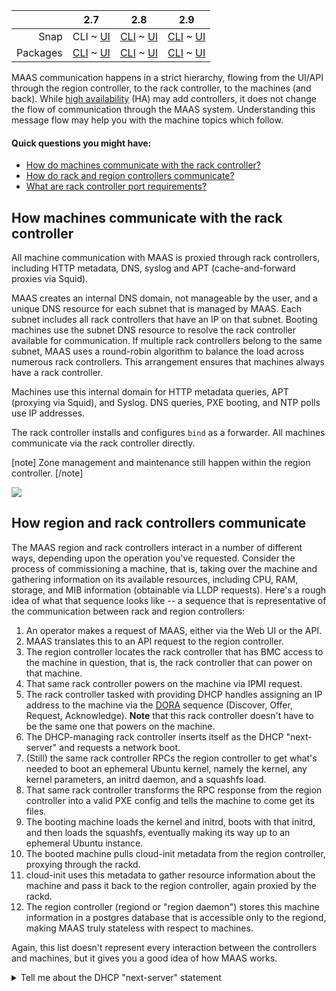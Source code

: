 <!-- deb-2-7-cli
||2.7|2.8|2.9|
|-----:|:-----:|:-----:|:-----:|
|Snap|[CLI](/t/maas-communication-snap-2-7-cli/2826) ~ [UI](/t/maas-communication-snap-2-7-ui/2827)|[CLI](/t/maas-communication-snap-2-8-cli/2828) ~ [UI](/t/maas-communication-snap-2-8-ui/2829)|[CLI](/t/maas-communication-snap-2-9-cli/2830) ~ [UI](/t/maas-communication-snap-2-9-ui/2831)|
|Packages|CLI ~ [UI](/t/maas-communication-deb-2-7-ui/2833)|[CLI](/t/maas-communication-deb-2-8-cli/2834) ~ [UI](/t/maas-communication-deb-2-8-ui/2835)|[CLI](/t/maas-communication-deb-2-9-cli/2836) ~ [UI](/t/maas-communication-deb-2-9-ui/2837)|
 deb-2-7-cli -->

<!-- deb-2-7-ui
||2.7|2.8|2.9|
|-----:|:-----:|:-----:|:-----:|
|Snap|[CLI](/t/maas-communication-snap-2-7-cli/2826) ~ [UI](/t/maas-communication-snap-2-7-ui/2827)|[CLI](/t/maas-communication-snap-2-8-cli/2828) ~ [UI](/t/maas-communication-snap-2-8-ui/2829)|[CLI](/t/maas-communication-snap-2-9-cli/2830) ~ [UI](/t/maas-communication-snap-2-9-ui/2831)|
|Packages|[CLI](/t/maas-communication-deb-2-7-cli/2832) ~ UI|[CLI](/t/maas-communication-deb-2-8-cli/2834) ~ [UI](/t/maas-communication-deb-2-8-ui/2835)|[CLI](/t/maas-communication-deb-2-9-cli/2836) ~ [UI](/t/maas-communication-deb-2-9-ui/2837)|
 deb-2-7-ui -->

<!-- deb-2-8-cli
||2.7|2.8|2.9|
|-----:|:-----:|:-----:|:-----:|
|Snap|[CLI](/t/maas-communication-snap-2-7-cli/2826) ~ [UI](/t/maas-communication-snap-2-7-ui/2827)|[CLI](/t/maas-communication-snap-2-8-cli/2828) ~ [UI](/t/maas-communication-snap-2-8-ui/2829)|[CLI](/t/maas-communication-snap-2-9-cli/2830) ~ [UI](/t/maas-communication-snap-2-9-ui/2831)|
|Packages|[CLI](/t/maas-communication-deb-2-7-cli/2832) ~ [UI](/t/maas-communication-deb-2-7-ui/2833)|CLI ~ [UI](/t/maas-communication-deb-2-8-ui/2835)|[CLI](/t/maas-communication-deb-2-9-cli/2836) ~ [UI](/t/maas-communication-deb-2-9-ui/2837)|
 deb-2-8-cli -->

<!-- deb-2-8-ui
||2.7|2.8|2.9|
|-----:|:-----:|:-----:|:-----:|
|Snap|[CLI](/t/maas-communication-snap-2-7-cli/2826) ~ [UI](/t/maas-communication-snap-2-7-ui/2827)|[CLI](/t/maas-communication-snap-2-8-cli/2828) ~ [UI](/t/maas-communication-snap-2-8-ui/2829)|[CLI](/t/maas-communication-snap-2-9-cli/2830) ~ [UI](/t/maas-communication-snap-2-9-ui/2831)|
|Packages|[CLI](/t/maas-communication-deb-2-7-cli/2832) ~ [UI](/t/maas-communication-deb-2-7-ui/2833)|[CLI](/t/maas-communication-deb-2-8-cli/2834) ~ UI|[CLI](/t/maas-communication-deb-2-9-cli/2836) ~ [UI](/t/maas-communication-deb-2-9-ui/2837)|
 deb-2-8-ui -->

<!-- deb-2-9-cli
||2.7|2.8|2.9|
|-----:|:-----:|:-----:|:-----:|
|Snap|[CLI](/t/maas-communication-snap-2-7-cli/2826) ~ [UI](/t/maas-communication-snap-2-7-ui/2827)|[CLI](/t/maas-communication-snap-2-8-cli/2828) ~ [UI](/t/maas-communication-snap-2-8-ui/2829)|[CLI](/t/maas-communication-snap-2-9-cli/2830) ~ [UI](/t/maas-communication-snap-2-9-ui/2831)|
|Packages|[CLI](/t/maas-communication-deb-2-7-cli/2832) ~ [UI](/t/maas-communication-deb-2-7-ui/2833)|[CLI](/t/maas-communication-deb-2-8-cli/2834) ~ [UI](/t/maas-communication-deb-2-8-ui/2835)|CLI ~ [UI](/t/maas-communication-deb-2-9-ui/2837)|
 deb-2-9-cli -->

<!-- deb-2-9-ui
||2.7|2.8|2.9|
|-----:|:-----:|:-----:|:-----:|
|Snap|[CLI](/t/maas-communication-snap-2-7-cli/2826) ~ [UI](/t/maas-communication-snap-2-7-ui/2827)|[CLI](/t/maas-communication-snap-2-8-cli/2828) ~ [UI](/t/maas-communication-snap-2-8-ui/2829)|[CLI](/t/maas-communication-snap-2-9-cli/2830) ~ [UI](/t/maas-communication-snap-2-9-ui/2831)|
|Packages|[CLI](/t/maas-communication-deb-2-7-cli/2832) ~ [UI](/t/maas-communication-deb-2-7-ui/2833)|[CLI](/t/maas-communication-deb-2-8-cli/2834) ~ [UI](/t/maas-communication-deb-2-8-ui/2835)|[CLI](/t/maas-communication-deb-2-9-cli/2836) ~ UI|
 deb-2-9-ui -->

||2.7|2.8|2.9|
|-----:|:-----:|:-----:|:-----:|
|Snap|CLI ~ [UI](/t/maas-communication-snap-2-7-ui/2827)|[CLI](/t/maas-communication-snap-2-8-cli/2828) ~ [UI](/t/maas-communication-snap-2-8-ui/2829)|[CLI](/t/maas-communication-snap-2-9-cli/2830) ~ [UI](/t/maas-communication-snap-2-9-ui/2831)|
|Packages|[CLI](/t/maas-communication-deb-2-7-cli/2832) ~ [UI](/t/maas-communication-deb-2-7-ui/2833)|[CLI](/t/maas-communication-deb-2-8-cli/2834) ~ [UI](/t/maas-communication-deb-2-8-ui/2835)|[CLI](/t/maas-communication-deb-2-9-cli/2836) ~ [UI](/t/maas-communication-deb-2-9-ui/2837)|

<!-- snap-2-7-ui
||2.7|2.8|2.9|
|-----:|:-----:|:-----:|:-----:|
|Snap|[CLI](/t/maas-communication-snap-2-7-cli/2826) ~ UI|[CLI](/t/maas-communication-snap-2-8-cli/2828) ~ [UI](/t/maas-communication-snap-2-8-ui/2829)|[CLI](/t/maas-communication-snap-2-9-cli/2830) ~ [UI](/t/maas-communication-snap-2-9-ui/2831)|
|Packages|[CLI](/t/maas-communication-deb-2-7-cli/2832) ~ [UI](/t/maas-communication-deb-2-7-ui/2833)|[CLI](/t/maas-communication-deb-2-8-cli/2834) ~ [UI](/t/maas-communication-deb-2-8-ui/2835)|[CLI](/t/maas-communication-deb-2-9-cli/2836) ~ [UI](/t/maas-communication-deb-2-9-ui/2837)|
 snap-2-7-ui -->

<!-- snap-2-8-cli
||2.7|2.8|2.9|
|-----:|:-----:|:-----:|:-----:|
|Snap|[CLI](/t/maas-communication-snap-2-7-cli/2826) ~ [UI](/t/maas-communication-snap-2-7-ui/2827)|CLI ~ [UI](/t/maas-communication-snap-2-8-ui/2829)|[CLI](/t/maas-communication-snap-2-9-cli/2830) ~ [UI](/t/maas-communication-snap-2-9-ui/2831)|
|Packages|[CLI](/t/maas-communication-deb-2-7-cli/2832) ~ [UI](/t/maas-communication-deb-2-7-ui/2833)|[CLI](/t/maas-communication-deb-2-8-cli/2834) ~ [UI](/t/maas-communication-deb-2-8-ui/2835)|[CLI](/t/maas-communication-deb-2-9-cli/2836) ~ [UI](/t/maas-communication-deb-2-9-ui/2837)|
 snap-2-8-cli -->

<!-- snap-2-8-ui
||2.7|2.8|2.9|
|-----:|:-----:|:-----:|:-----:|
|Snap|[CLI](/t/maas-communication-snap-2-7-cli/2826) ~ [UI](/t/maas-communication-snap-2-7-ui/2827)|[CLI](/t/maas-communication-snap-2-8-cli/2828) ~ UI|[CLI](/t/maas-communication-snap-2-9-cli/2830) ~ [UI](/t/maas-communication-snap-2-9-ui/2831)|
|Packages|[CLI](/t/maas-communication-deb-2-7-cli/2832) ~ [UI](/t/maas-communication-deb-2-7-ui/2833)|[CLI](/t/maas-communication-deb-2-8-cli/2834) ~ [UI](/t/maas-communication-deb-2-8-ui/2835)|[CLI](/t/maas-communication-deb-2-9-cli/2836) ~ [UI](/t/maas-communication-deb-2-9-ui/2837)|
 snap-2-8-ui -->

<!-- snap-2-9-cli
||2.7|2.8|2.9|
|-----:|:-----:|:-----:|:-----:|
|Snap|[CLI](/t/maas-communication-snap-2-7-cli/2826) ~ [UI](/t/maas-communication-snap-2-7-ui/2827)|[CLI](/t/maas-communication-snap-2-8-cli/2828) ~ [UI](/t/maas-communication-snap-2-8-ui/2829)|CLI ~ [UI](/t/maas-communication-snap-2-9-ui/2831)|
|Packages|[CLI](/t/maas-communication-deb-2-7-cli/2832) ~ [UI](/t/maas-communication-deb-2-7-ui/2833)|[CLI](/t/maas-communication-deb-2-8-cli/2834) ~ [UI](/t/maas-communication-deb-2-8-ui/2835)|[CLI](/t/maas-communication-deb-2-9-cli/2836) ~ [UI](/t/maas-communication-deb-2-9-ui/2837)|
 snap-2-9-cli -->

<!-- snap-2-9-ui
||2.7|2.8|2.9|
|-----:|:-----:|:-----:|:-----:|
|Snap|[CLI](/t/maas-communication-snap-2-7-cli/2826) ~ [UI](/t/maas-communication-snap-2-7-ui/2827)|[CLI](/t/maas-communication-snap-2-8-cli/2828) ~ [UI](/t/maas-communication-snap-2-8-ui/2829)|[CLI](/t/maas-communication-snap-2-9-cli/2830) ~ UI|
|Packages|[CLI](/t/maas-communication-deb-2-7-cli/2832) ~ [UI](/t/maas-communication-deb-2-7-ui/2833)|[CLI](/t/maas-communication-deb-2-8-cli/2834) ~ [UI](/t/maas-communication-deb-2-8-ui/2835)|[CLI](/t/maas-communication-deb-2-9-cli/2836) ~ [UI](/t/maas-communication-deb-2-9-ui/2837)|
 snap-2-9-ui -->

<!-- deb-2-7-cli
MAAS communication happens in a strict hierarchy, flowing from the UI/API through the region controller, to the rack controller, to the machines (and back).  While [high availability](/t/high-availability/2688) (HA) may add controllers, it does not change the flow of communication through the MAAS system.  Understanding this message flow may help you with the machine topics which follow.
deb-2-7-cli -->

<!-- deb-2-7-ui
MAAS communication happens in a strict hierarchy, flowing from the UI/API through the region controller, to the rack controller, to the machines (and back).  While [high availability](/t/high-availability/2689) (HA) may add controllers, it does not change the flow of communication through the MAAS system.  Understanding this message flow may help you with the machine topics which follow.
deb-2-7-ui -->

<!-- deb-2-8-cli
MAAS communication happens in a strict hierarchy, flowing from the UI/API through the region controller, to the rack controller, to the machines (and back).  While [high availability](/t/high-availability/2690) (HA) may add controllers, it does not change the flow of communication through the MAAS system.  Understanding this message flow may help you with the machine topics which follow.
deb-2-8-cli -->

<!-- deb-2-8-ui
MAAS communication happens in a strict hierarchy, flowing from the UI/API through the region controller, to the rack controller, to the machines (and back).  While [high availability](/t/high-availability/2691) (HA) may add controllers, it does not change the flow of communication through the MAAS system.  Understanding this message flow may help you with the machine topics which follow.
deb-2-8-ui -->

<!-- deb-2-9-cli
MAAS communication happens in a strict hierarchy, flowing from the UI/API through the region controller, to the rack controller, to the machines (and back).  While [high availability](/t/high-availability/2692) (HA) may add controllers, it does not change the flow of communication through the MAAS system.  Understanding this message flow may help you with the machine topics which follow.
deb-2-9-cli -->

<!-- deb-2-9-ui
MAAS communication happens in a strict hierarchy, flowing from the UI/API through the region controller, to the rack controller, to the machines (and back).  While [high availability](/t/high-availability/2693) (HA) may add controllers, it does not change the flow of communication through the MAAS system.  Understanding this message flow may help you with the machine topics which follow.
deb-2-9-ui -->

MAAS communication happens in a strict hierarchy, flowing from the UI/API through the region controller, to the rack controller, to the machines (and back).  While [high availability](/t/high-availability/2682) (HA) may add controllers, it does not change the flow of communication through the MAAS system.  Understanding this message flow may help you with the machine topics which follow.

<!-- snap-2-7-ui
MAAS communication happens in a strict hierarchy, flowing from the UI/API through the region controller, to the rack controller, to the machines (and back).  While [high availability](/t/high-availability/2683) (HA) may add controllers, it does not change the flow of communication through the MAAS system.  Understanding this message flow may help you with the machine topics which follow.
snap-2-7-ui -->

<!-- snap-2-8-cli
MAAS communication happens in a strict hierarchy, flowing from the UI/API through the region controller, to the rack controller, to the machines (and back).  While [high availability](/t/high-availability/2684) (HA) may add controllers, it does not change the flow of communication through the MAAS system.  Understanding this message flow may help you with the machine topics which follow.
snap-2-8-cli -->

<!-- snap-2-8-ui
MAAS communication happens in a strict hierarchy, flowing from the UI/API through the region controller, to the rack controller, to the machines (and back).  While [high availability](/t/high-availability/2685) (HA) may add controllers, it does not change the flow of communication through the MAAS system.  Understanding this message flow may help you with the machine topics which follow.
snap-2-8-ui -->

<!-- snap-2-9-cli
MAAS communication happens in a strict hierarchy, flowing from the UI/API through the region controller, to the rack controller, to the machines (and back).  While [high availability](/t/high-availability/2686) (HA) may add controllers, it does not change the flow of communication through the MAAS system.  Understanding this message flow may help you with the machine topics which follow.
snap-2-9-cli -->

<!-- snap-2-9-ui
MAAS communication happens in a strict hierarchy, flowing from the UI/API through the region controller, to the rack controller, to the machines (and back).  While [high availability](/t/high-availability/2687) (HA) may add controllers, it does not change the flow of communication through the MAAS system.  Understanding this message flow may help you with the machine topics which follow.
snap-2-9-ui -->

#### Quick questions you might have:

* [How do machines communicate with the rack controller?](#heading--machinerack)
* [How do rack and region controllers communicate?](#heading--rackregion)
* [What are rack controller port requirements?](/t/hardening-your-maas-installation/1381#heading--firewalls)

<h2 id="heading--machinerack">How machines communicate with the rack controller</h2>

All machine communication with MAAS is proxied through rack controllers, including HTTP metadata, DNS, syslog and APT (cache-and-forward proxies via Squid). 

MAAS creates an internal DNS domain, not manageable by the user, and a unique DNS resource for each subnet that is managed by MAAS. Each subnet includes all rack controllers that have an IP on that subnet. Booting machines use the subnet DNS resource to resolve the rack controller available for communication. If multiple rack controllers belong to the same subnet, MAAS uses a round-robin algorithm to balance the load across numerous rack controllers. This arrangement ensures that machines always have a rack controller.

Machines use this internal domain for HTTP metadata queries, APT (proxying via Squid), and Syslog. DNS queries, PXE booting, and NTP polls use IP addresses.

The rack controller installs and configures `bind` as a forwarder. All machines communicate via the rack controller directly.

[note]
Zone management and maintenance still happen within the region controller.
[/note]

<a href="https://discourse.maas.io/uploads/default/original/1X/02a7ca58b989c67c74421b9d5e0c8b32907a2de1.jpeg" target = "_blank"><img src="https://discourse.maas.io/uploads/default/original/1X/02a7ca58b989c67c74421b9d5e0c8b32907a2de1.jpeg"></a>

<h2 id="heading--rackregion">How region and rack controllers communicate</h2>

The MAAS region and rack controllers interact in a number of different ways, depending upon the operation you've requested.  Consider the process of commissioning a machine, that is, taking over the machine and gathering information on its available resources, including CPU, RAM, storage, and MIB information (obtainable via LLDP requests).  Here's a rough idea of what that sequence looks like -- a sequence that is representative of the communication between rack and region controllers:

1. An operator makes a request of MAAS, either via the Web UI or the API.  
2. MAAS translates this to an API request to the region controller.
3. The region controller locates the rack controller that has BMC access to the machine in question, that is, the rack controller that can power on that machine.
4. That same rack controller powers on the machine via IPMI request.
5. The rack controller tasked with providing DHCP handles assigning an IP address to the machine via the [DORA](/t/concepts-and-terms/785#heading--dhcp) sequence (Discover, Offer, Request, Acknowledge).  **Note** that this rack controller doesn't have to be the same one that powers on the machine.
6. The DHCP-managing rack controller inserts itself as the DHCP "next-server" and requests a network boot.
7. (Still) the same rack controller RPCs the region controller to get what's needed to boot an ephemeral Ubuntu kernel, namely the kernel, any kernel parameters, an initrd daemon, and a squashfs load.
8. That same rack controller transforms the RPC response from the region controller into a valid PXE config and tells the machine to come get its files.
9. The booting machine loads the kernel and initrd, boots with that initrd, and then loads the squashfs, eventually making its way up to an ephemeral Ubuntu instance.
10. The booted machine pulls cloud-init metadata from the region controller, proxying through the rackd.
11. cloud-init uses this metadata to gather resource information about the machine and pass it back to the region controller, again proxied by the rackd.
12. The region controller (regiond or "region daemon") stores this machine information in a postgres database that is accessible only to the regiond, making MAAS truly stateless with respect to machines.

Again, this list doesn't represent every interaction between the controllers and machines, but it gives you a good idea of how MAAS works.

<details><summary>Tell me about the DHCP "next-server" statement</summary>

The `next-server` directive is used to specify the host address from which an initial boot file is to be loaded, usually a TFTP server.  In the case of MAAS, the rack controller providing DHCP actually inserts itself, since it can proxy (broker) the delivery of boot bits to the machine in question.
</details>